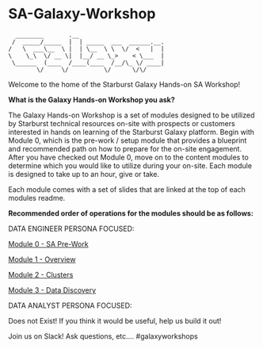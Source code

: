# SA-Galaxy-Workshop


      ________       .__                        
     /  _____/_____  |  | _____  ___  ______.__.
    /   \  ___\__  \ |  | \__  \ \  \/  <   |  |
    \    \_\  \/ __ \|  |__/ __ \_>    < \___  |
     \______  (____  /____(____  /__/\_ \/ ____|
            \/     \/          \/      \/\/     

Welcome to the home of the Starburst Galaxy Hands-on SA Workshop!

**What is the Galaxy Hands-on Workshop you ask?**

The Galaxy Hands-on Workshop is a set of modules designed to be utilized by Starburst technical resources on-site with prospects or customers interested in hands on learning of the Starburst Galaxy platform. Begin with Module 0, which is the pre-work / setup module that provides a blueprint and recommended path on how to prepare for the on-site engagement. After you have checked out Module 0, move on to the content modules to determine which you would like to utilize during your on-site. Each module is designed to take up to an hour, give or take.

Each module comes with a set of slides that are linked at the top of each modules readme.

**Recommended order of operations for the modules should be as follows:**

DATA ENGINEER PERSONA FOCUSED:

[Module 0 - SA Pre-Work](https://github.com/starburstdata/SA-Galaxy-Workshop/tree/main/Module_Zero-Pre-Work)

[Module 1 - Overview](https://github.com/starburstdata/SA-Galaxy-Workshop/blob/main/Module_One-Galaxy-Overview)

[Module 2 - Clusters](https://github.com/starburstdata/SA-Galaxy-Workshop/blob/main/Module_Two_Cluster_Creation_And_Admin/readme.md)

[Module 3 - Data Discovery](https://github.com/starburstdata/SA-Galaxy-Workshop/blob/main/Module_Three_Data_Discovery/README.md)

DATA ANALYST PERSONA FOCUSED:

Does not Exist! If you think it would be useful, help us build it out!

Join us on Slack! Ask questions, etc....
#galaxyworkshops
